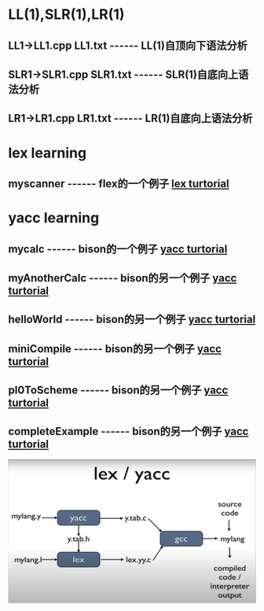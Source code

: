 # LL(1),SLR(1),LR(1)

## LL1->LL1.cpp  LL1.txt  ------ LL(1)自顶向下语法分析

## SLR1->SLR1.cpp SLR1.txt ------ SLR(1)自底向上语法分析

## LR1->LR1.cpp  LR1.txt  ------ LR(1)自底向上语法分析

# lex learning

## myscanner ------ flex的一个例子 [lex turtorial](https://www.youtube.com/watch?v=54bo1qaHAfk "lex turtorial")

# yacc learning

## mycalc ------ bison的一个例子 [yacc turtorial](https://www.youtube.com/watch?v=__-wUHG2rfM "yacc turtorial")

## myAnotherCalc ------ bison的另一个例子 [yacc turtorial](https://www.youtube.com/watch?v=yTXCPGAD3SQ)

## helloWorld ------ bison的另一个例子 [yacc turtorial](https://www.youtube.com/watch?v=POjnw0xEVas&list=PLIrl0f9NJZy4oOOAVPU6MyRdFjJFGtceu&index=1)

## miniCompile ------ bison的另一个例子 [yacc turtorial](https://github.com/sanved77/mini-compiler)

## pl0ToScheme ------ bison的另一个例子 [yacc turtorial](https://github.com/kondokazuhiro/pl0-to-scheme)

## completeExample ------ bison的另一个例子 [yacc turtorial](https://blog.csdn.net/huyansoft/article/details/8860224)

![yacc&lex](images/yacc.PNG)
